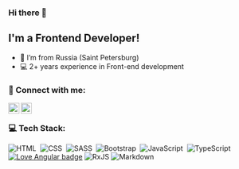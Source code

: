 ### Hi there 👋

## I'm a Frontend Developer!

- 📍 I’m from Russia (Saint Petersburg)
- 💻 2+ years experience in Front-end development

### 🤝 Connect with me:

[<img align="left" alt="kargozerov | Instagram" width="22px" src="https://cdn.jsdelivr.net/npm/simple-icons@v3/icons/instagram.svg" />][instagram]
[<img align="left" alt="kargozerov | VK" width="22px" src="https://cdn.jsdelivr.net/npm/simple-icons@v3/icons/vk.svg" />][vk]
<br />
### 💻 Tech Stack:

![HTML](https://img.shields.io/badge/-HTML-333333?style=flat&logo=HTML5&logoColor=E34F26)&nbsp;
![CSS](https://img.shields.io/badge/-CSS-333333?style=flat&logo=CSS3&logoColor=1572B6)&nbsp;
![SASS](https://img.shields.io/badge/-SASS-333333?style=flat&logo=SASS)&nbsp;
![Bootstrap](https://img.shields.io/badge/-Bootstrap-333333?style=flat&logo=bootstrap&logoColor=563D7C)&nbsp;
![JavaScript](https://img.shields.io/badge/-JavaScript-333333?style=flat&logo=javascript)&nbsp;
![TypeScript](https://img.shields.io/badge/-TypeScript-333333?style=flat&logo=TypeScript&logoColor=007ACC)
[![Love Angular badge](https://img.shields.io/badge/angular-love-blue?logo=angular&angular=love)](https://www.github.com/angular/angular)
![RxJS](https://img.shields.io/badge/-RxJS-333333?style=flat&logo=ReactiveX&logoColor=e91e63)
![Markdown](https://img.shields.io/badge/-Markdown-333333?style=flat&logo=markdown)&nbsp;

<br />


[instagram]: https://instagram.com/kargozerov
[vk]: https://vk.com/kargozerov

